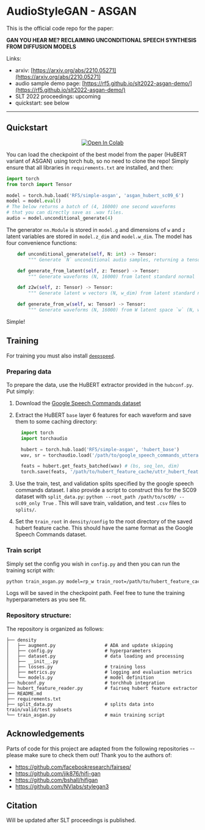 # AudioStyleGAN - ASGAN

This is the official code repo for the paper:

**GAN YOU HEAR ME? RECLAIMING UNCONDITIONAL SPEECH SYNTHESIS FROM DIFFUSION MODELS**


Links:
- arxiv: [https://arxiv.org/abs/2210.05271](https://arxiv.org/abs/2210.05271)
- audio sample demo page: [https://rf5.github.io/slt2022-asgan-demo/](https://rf5.github.io/slt2022-asgan-demo/)
- SLT 2022 proceedings: upcoming
- quickstart: see below

---

## Quickstart

<p align="center">
    <a target="_blank" href="https://colab.research.google.com/github/RF5/simple-asgan/blob/master/asgan_quickstart_colab.ipynb">
        <img src="https://colab.research.google.com/assets/colab-badge.svg" alt="Open In Colab"/>
    </a>
</p>

You can load the checkpoint of the best model from the paper (HuBERT variant of ASGAN) using torch hub, so no need to clone the repo!
Simply ensure that all libraries in `requirements.txt` are installed, and then:

```python
import torch
from torch import Tensor

model = torch.hub.load('RF5/simple-asgan', 'asgan_hubert_sc09_6')
model = model.eval()
# The below returns a batch of (4, 16000) one second waveforms 
# that you can directly save as .wav files.
audio = model.unconditional_generate(4)
```

The generator `nn.Module` is stored in `model.g` and dimensions of `w` and `z` latent variables are stored in `model.z_dim` and `model.w_dim`.
The model has four convenience functions:

```python
    def unconditional_generate(self, N: int) -> Tensor:
        """ Generate `N` unconditional audio samples, returning a tensor of shape (N, 16000) """

    def generate_from_latent(self, z: Tensor) -> Tensor:
        """ Generate waveforms (N, 16000) from latent standard normal `z` (N, z_dim) """

    def z2w(self, z: Tensor) -> Tensor:
        """ Generate latent w vectors (N, w_dim) from latent standard normal `z` (N, z_dim) """

    def generate_from_w(self, w: Tensor) -> Tensor:
        """ Generate waveforms (N, 16000) from W latent space `w` (N, w_dim) """
```

Simple!

## Training

For training you must also install [`deepspeed`](https://www.deepspeed.ai/).

### Preparing data

To prepare the data, use the HuBERT extractor provided in the `hubconf.py`.
Put simply:

1. Download the [Google Speech Commands dataset](https://ai.googleblog.com/2017/08/launching-speech-commands-dataset.html)
2. Extract the HuBERT `base` layer 6 features for each waveform and save them to some caching directory:

    ```python
      import torch
      import torchaudio

      hubert = torch.hub.load('RF5/simple-asgan', 'hubert_base')
      wav, sr = torchaudio.load('/path/to/google_speech_commands_utterance.wav')

      feats = hubert.get_feats_batched(wav) # (bs, seq_len, dim)
      torch.save(feats, '/path/to/hubert_feature_cache/uttr_hubert_feats.pt')
    ```
  
3. Use the train, test, and validation splits specified by the google speech commands dataset. I also provide a script to construct this for the SC09 dataset with `split_data.py`: `python --root_path /path/to/sc09/ --sc09_only True` . This will save train, validation, and test `.csv` files to `splits/`.

4. Set the `train_root` in `density/config` to the root directory of the saved hubert feature cache. This should have the same format as the Google Speech Commands dataset.

### Train script

Simply set the config you wish in `config.py` and then you can run the training script with:

```bash
python train_asgan.py model=rp_w train_root=/path/to/hubert_feature_cache/ n_valid=400 data_type=hubert_L6 checkpoint_path=./density/runs/cool_training_run/ z_dim=512 rp_w_cfg.z_dim=512 rp_w_cfg.w_layers=1 batch_size=16 lr=2e-3 grad_clip=10 aug_init_p=0.2 stdout_interval=100 validation_interval=2500 n_epochs=800 c_dim=768 rp_w_cfg.c_dim=768 d_lr_mult=0.1 fp16=True preload=False num_workers=12 betas=[0,0.99] rp_w_cfg.equalized_lr=True rp_w_cfg.use_sg3_ff=True rp_w_cfg.D_kernel_size=5 rp_w_cfg.D_block_repeats=[3,3,3,3] use_sc09_splits=True sc09_train_csv=./splits/train.csv sc09_valid_csv=./splits/valid.csv rp_w_cfg.r1_gamma=0.1
```

Logs will be saved in the checkpoint path. Feel free to tune the training hyperparameters as you see fit.

### Repository structure:

The repository is organized as follows: 

```
├── density
│   ├── augment.py                  # ADA and update skipping
│   ├── config.py                   # hyperparameters
│   ├── dataset.py                  # data loading and processing
│   ├── __init__.py
│   ├── losses.py                   # training loss
│   ├── metrics.py                  # logging and evaluation metrics
│   └── models.py                   # model definition
├── hubconf.py                      # torchhub integration
├── hubert_feature_reader.py        # fairseq hubert feature extractor
├── README.md
├── requirements.txt
├── split_data.py                   # splits data into train/valid/test subsets
└── train_asgan.py                  # main training script
```

## Acknowledgements

Parts of code for this project are adapted from the following repositories -- please make sure to check them out! Thank you to the authors of:

- https://github.com/facebookresearch/fairseq/ 
- https://github.com/jik876/hifi-gan
- https://github.com/bshall/hifigan
- https://github.com/NVlabs/stylegan3

## Citation

Will be updated after SLT proceedings is published. 

<!-- For the SLT proceedings: -->

<!-- ```bibtex
@inproceedings{baas2022asgan,
  title={{GAN} you hear me? Reclaiming unconditional speech synthesis from diffusion models},
  author={Baas, Matthew and Kamper, Herman},
  booktitle={IEEE SLT},
  year=2022
}
``` -->
